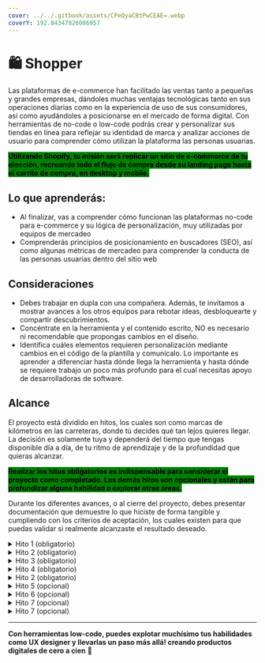 ```yaml
---
cover: ../../.gitbook/assets/CPeQyaCBtPwCEAE=.webp
coverY: 192.84347826086957
---
```


# 🛍️ Shopper

Las plataformas de e-commerce han facilitado las ventas tanto a pequeñas y grandes empresas, dándoles muchas ventajas tecnológicas tanto en sus operaciones diarias como en la experiencia de uso de sus consumidores, así como ayudándoles a posicionarse en el mercado de forma digital. Con herramientas de no-code o low-code podrás crear y personalizar sus tiendas en línea para reflejar su identidad de marca y analizar acciones de usuario para comprender cómo utilizan la plataforma las personas usuarias.

<mark style="background-color:green;">**Utilizando Shopify, tu misión será replicar un sitio de e-commerce de tu elección, recreando todo el flujo de compra desde su landing page hasta el carrito de compra, en desktop y mobile.**</mark>



## Lo que aprenderás:

* Al finalizar, vas a comprender cómo funcionan las plataformas no-code para e-commerce y su lógica de personalización, muy utilizadas por equipos de mercadeo
* Comprenderás principios de posicionamiento en buscadores (SEO), así como algunas métricas de mercadeo para comprender la conducta de las personas usuarias dentro del sitio web

## Consideraciones

* Debes trabajar en dupla con una compañera. Además, te invitamos a mostrar avances a los otros equipos para rebotar ideas, desbloquearte y compartir descubrimientos.
* Concéntrate en la herramienta y el contenido escrito, NO es necesario ni recomendable que propongas cambios en el diseño.&#x20;
* Identifica cuáles elementos requieren personalización mediante cambios en el código de la plantilla y comunícalo. Lo importante es aprender a diferenciar hasta dónde llega la herramienta y hasta dónde se requiere trabajo un poco más profundo para el cual necesitas apoyo de desarrolladoras de software.



## Alcance

El proyecto está dividido en hitos, los cuales son como marcas de kilómetros en las carreteras, donde tú decides qué tan lejos quieres llegar. La decisión es solamente tuya y dependerá del tiempo que tengas disponible día a día, de tu ritmo de aprendizaje y de la profundidad que quieras alcanzar.

<mark style="background-color:green;">**Realizar los hitos obligatorios es indispensable para considerar el proyecto como completado. Los demás hitos son opcionales y están para profundizar alguna habilidad o explorar otras áreas.**</mark>

Durante los diferentes avances, o al cierre del proyecto, debes presentar documentación que demuestre lo que hiciste de forma tangible y cumpliendo con los criterios de aceptación, los cuales existen para que puedas validar si realmente alcanzaste el resultado deseado.

<details>

<summary>Hito 1 (obligatorio)</summary>

En construcción :woman\_construction\_worker:&#x20;

</details>

<details>

<summary>Hito 2 (obligatorio)</summary>

En construcción :woman\_construction\_worker:&#x20;

</details>

<details>

<summary>Hito 3 (obligatorio)</summary>

En construcción :woman\_construction\_worker:&#x20;

</details>

<details>

<summary>Hito 4 (obligatorio)</summary>

En construcción :woman\_construction\_worker:&#x20;

</details>

<details>

<summary>Hito 2 (obligatorio)</summary>

En construcción :woman\_construction\_worker:&#x20;

</details>

<details>

<summary>Hito 5 (opcional)</summary>

En construcción :woman\_construction\_worker:&#x20;

</details>

<details>

<summary>Hito 6 (opcional)</summary>

En construcción :woman\_construction\_worker:&#x20;

</details>

<details>

<summary>Hito 7 (opcional)</summary>

En construcción :woman\_construction\_worker:&#x20;

</details>

<details>

<summary>Hito 7 (opcional)</summary>

En construcción :woman\_construction\_worker:&#x20;

</details>

***

&#x20;**Con herramientas low-code, puedes explotar muchísimo tus habilidades como UX designer y llevarlas un paso más allá! creando productos digitales de cero a cien** :rocket:
